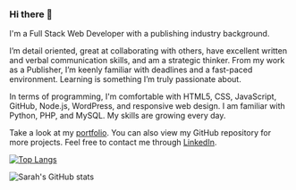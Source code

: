 ### Hi there 👋

I'm a Full Stack Web Developer with a publishing industry background.

I’m detail oriented, great at collaborating with others, have excellent written and verbal communication skills, and am a strategic thinker. From my work as a Publisher, I’m keenly familiar with deadlines and a fast-paced environment. Learning is something I’m truly passionate about.

In terms of programming, I'm comfortable with HTML5, CSS, JavaScript, GitHub, Node.js, WordPress, and responsive web design. I am familiar with Python, PHP, and MySQL. My skills are growing every day.

Take a look at my [portfolio](https://smakela13.github.io/smakela-portfolio/). You can also view my GitHub repository for more projects. Feel free to contact me through [LinkedIn](https://www.linkedin.com/in/sarah-makela-0967b91b8/).

<!--
**smakela13/smakela13** is a ✨ _special_ ✨ repository because its `README.md` (this file) appears on your GitHub profile.

Here are some ideas to get you started:

- 🔭 I’m currently working on ... a Discord bot moderator.
- 🌱 I’m currently learning ... full stack web development.
- 👯 I’m looking to collaborate on ...
- 🤔 I’m looking for help with ... 
- 💬 Ask me about ...
- 📫 How to reach me: ...
- 😄 Pronouns: ... 
- ⚡ Fun fact: ...
-->

[![Top Langs](https://github-readme-stats.vercel.app/api/top-langs/?username=smakela13&layout=compact&theme=nord)](https://github.com/anuraghazra/github-readme-stats)

![Sarah's GitHub stats](https://github-readme-stats.vercel.app/api?username=smakela13&count_private=true&theme=nord) 

